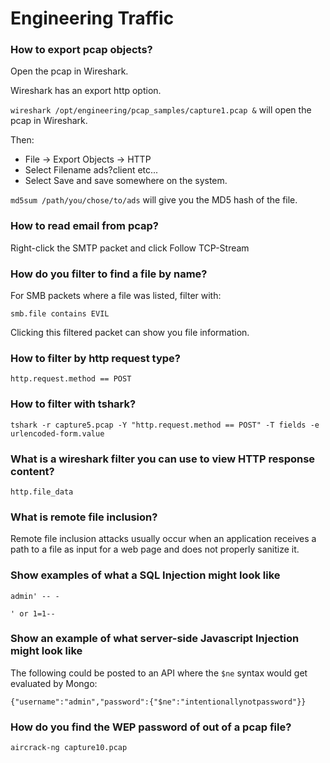 # Engineering Traffic

### How to export pcap objects?
Open the pcap in Wireshark.

Wireshark has an export http option.

`wireshark /opt/engineering/pcap_samples/capture1.pcap &` will open the pcap in Wireshark.

Then:
* File -> Export Objects -> HTTP
* Select Filename ads?client etc...
* Select Save and save somewhere on the system.

`md5sum /path/you/chose/to/ads` will give you the MD5 hash of the file.

### How to read email from pcap?
Right-click the SMTP packet and click Follow TCP-Stream

### How do you filter to find a file by name?
For SMB packets where a file was listed, filter with:
```
smb.file contains EVIL
```
Clicking this filtered packet can show you file information.

### How to filter by http request type?
```
http.request.method == POST
```

### How to filter with tshark?
```
tshark -r capture5.pcap -Y "http.request.method == POST" -T fields -e urlencoded-form.value
```

### What is a wireshark filter you can use to view HTTP response content?
```
http.file_data
```

### What is remote file inclusion?
Remote file inclusion attacks usually occur when an application receives a path to a file as input for a web page and does not properly sanitize it.

### Show examples of what a SQL Injection might look like
```
admin' -- -

' or 1=1--
```

### Show an example of what server-side Javascript Injection might look like
The following could be posted to an API where the `$ne` syntax would get evaluated by Mongo:
```
{"username":"admin","password":{"$ne":"intentionallynotpassword"}}
```

### How do you find the WEP password of out of a pcap file?
```
aircrack-ng capture10.pcap
```